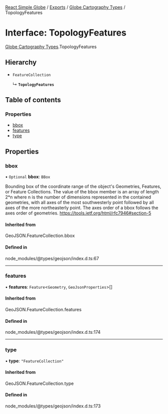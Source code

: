 [React Simple Globe](../README.md) / [Exports](../modules.md) / [Globe Cartography Types](../modules/Globe_Cartography_Types.md) / TopologyFeatures

# Interface: TopologyFeatures

[Globe Cartography Types](../modules/Globe_Cartography_Types.md).TopologyFeatures

## Hierarchy

- `FeatureCollection`

  ↳ **`TopologyFeatures`**

## Table of contents

### Properties

- [bbox](Globe_Cartography_Types.TopologyFeatures.md#bbox)
- [features](Globe_Cartography_Types.TopologyFeatures.md#features)
- [type](Globe_Cartography_Types.TopologyFeatures.md#type)

## Properties

### bbox

• `Optional` **bbox**: `BBox`

Bounding box of the coordinate range of the object's Geometries, Features, or Feature Collections.
The value of the bbox member is an array of length 2*n where n is the number of dimensions
represented in the contained geometries, with all axes of the most southwesterly point
followed by all axes of the more northeasterly point.
The axes order of a bbox follows the axes order of geometries.
https://tools.ietf.org/html/rfc7946#section-5

#### Inherited from

GeoJSON.FeatureCollection.bbox

#### Defined in

node_modules/@types/geojson/index.d.ts:67

___

### features

• **features**: `Feature`<`Geometry`, `GeoJsonProperties`\>[]

#### Inherited from

GeoJSON.FeatureCollection.features

#### Defined in

node_modules/@types/geojson/index.d.ts:174

___

### type

• **type**: ``"FeatureCollection"``

#### Inherited from

GeoJSON.FeatureCollection.type

#### Defined in

node_modules/@types/geojson/index.d.ts:173
